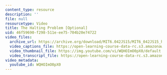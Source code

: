 ```yaml
---
content_type: resource
description: ''
file: null
resourcetype: Video
title: The Halting Problem [Optional]
uid: 46f59690-f298-511e-ee75-704b20e74722
video_files:
  archive_url: https://archive.org/download/MIT6.042JS15/MIT6_042JS15_haltingproblem_s13_ipod.mp4
  video_captions_file: https://open-learning-course-data-rc.s3.amazonaws.com/6-042j-mathematics-for-computer-science-spring-2015/81209385364e583cb336bb41a1f30c9e_WQHOImO0pX0.vtt
  video_thumbnail_file: https://img.youtube.com/vi/WQHOImO0pX0/default.jpg
  video_transcript_file: https://open-learning-course-data-rc.s3.amazonaws.com/6-042j-mathematics-for-computer-science-spring-2015/c187cdf86ecca2da952699d867a2f879_WQHOImO0pX0.pdf
video_metadata:
  youtube_id: WQHOImO0pX0
---
```

